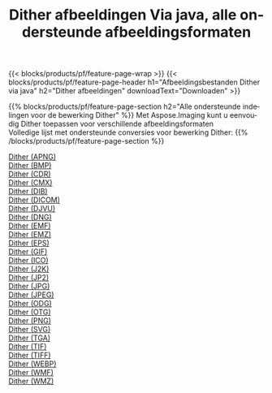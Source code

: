 ﻿---
title: Dither afbeeldingen Via java, alle ondersteunde afbeeldingsformaten 
weight: 3920
url: /nl/java/dither 
lang: nl
langdirlevel: 2
locales: zh-hans,ja,it,ru,de,es,fr,nl,id,lt,pl,pt,vi,tr,ko,zh-hant,ar,hi,th,sv,cs,uk,he
description: Met behulp van Aspose.Imaging kunt u eenvoudig Dither afbeeldingen maken via java
---

{{< blocks/products/pf/feature-page-wrap >}}
{{< blocks/products/pf/feature-page-header h1="Afbeeldingsbestanden Dither via java" h2="Dither afbeeldingen" downloadText="Downloaden" >}}


{{% blocks/products/pf/feature-page-section  h2="Alle ondersteunde indelingen voor de bewerking Dither" %}}
Met Aspose.Imaging kunt u eenvoudig Dither toepassen voor verschillende afbeeldingsformaten
<br/>
Volledige lijst met ondersteunde conversies voor bewerking Dither:
{{% /blocks/products/pf/feature-page-section %}}
<div class="container-fluid productfamilypage bg-gray">
    <div class="convertypes bg-gray agp-content section">
        <div class="container">
		<div class="row other-converters">
		    <div class='col-md-2 other-converter remove-lp remove-rp'><a href="/imaging/nl/java/dither/apng" >Dither (APNG)</a></div><div class='col-md-2 other-converter remove-lp remove-rp'><a href="/imaging/nl/java/dither/bmp" >Dither (BMP)</a></div><div class='col-md-2 other-converter remove-lp remove-rp'><a href="/imaging/nl/java/dither/cdr" >Dither (CDR)</a></div><div class='col-md-2 other-converter remove-lp remove-rp'><a href="/imaging/nl/java/dither/cmx" >Dither (CMX)</a></div><div class='col-md-2 other-converter remove-lp remove-rp'><a href="/imaging/nl/java/dither/dib" >Dither (DIB)</a></div><div class='col-md-2 other-converter remove-lp remove-rp'><a href="/imaging/nl/java/dither/dicom" >Dither (DICOM)</a></div><div class='col-md-2 other-converter remove-lp remove-rp'><a href="/imaging/nl/java/dither/djvu" >Dither (DJVU)</a></div><div class='col-md-2 other-converter remove-lp remove-rp'><a href="/imaging/nl/java/dither/dng" >Dither (DNG)</a></div><div class='col-md-2 other-converter remove-lp remove-rp'><a href="/imaging/nl/java/dither/emf" >Dither (EMF)</a></div><div class='col-md-2 other-converter remove-lp remove-rp'><a href="/imaging/nl/java/dither/emz" >Dither (EMZ)</a></div><div class='col-md-2 other-converter remove-lp remove-rp'><a href="/imaging/nl/java/dither/eps" >Dither (EPS)</a></div><div class='col-md-2 other-converter remove-lp remove-rp'><a href="/imaging/nl/java/dither/gif" >Dither (GIF)</a></div><div class='col-md-2 other-converter remove-lp remove-rp'><a href="/imaging/nl/java/dither/ico" >Dither (ICO)</a></div><div class='col-md-2 other-converter remove-lp remove-rp'><a href="/imaging/nl/java/dither/j2k" >Dither (J2K)</a></div><div class='col-md-2 other-converter remove-lp remove-rp'><a href="/imaging/nl/java/dither/jp2" >Dither (JP2)</a></div><div class='col-md-2 other-converter remove-lp remove-rp'><a href="/imaging/nl/java/dither/jpg" >Dither (JPG)</a></div><div class='col-md-2 other-converter remove-lp remove-rp'><a href="/imaging/nl/java/dither/jpeg" >Dither (JPEG)</a></div><div class='col-md-2 other-converter remove-lp remove-rp'><a href="/imaging/nl/java/dither/odg" >Dither (ODG)</a></div><div class='col-md-2 other-converter remove-lp remove-rp'><a href="/imaging/nl/java/dither/otg" >Dither (OTG)</a></div><div class='col-md-2 other-converter remove-lp remove-rp'><a href="/imaging/nl/java/dither/png" >Dither (PNG)</a></div><div class='col-md-2 other-converter remove-lp remove-rp'><a href="/imaging/nl/java/dither/svg" >Dither (SVG)</a></div><div class='col-md-2 other-converter remove-lp remove-rp'><a href="/imaging/nl/java/dither/tga" >Dither (TGA)</a></div><div class='col-md-2 other-converter remove-lp remove-rp'><a href="/imaging/nl/java/dither/tif" >Dither (TIF)</a></div><div class='col-md-2 other-converter remove-lp remove-rp'><a href="/imaging/nl/java/dither/tiff" >Dither (TIFF)</a></div><div class='col-md-2 other-converter remove-lp remove-rp'><a href="/imaging/nl/java/dither/webp" >Dither (WEBP)</a></div><div class='col-md-2 other-converter remove-lp remove-rp'><a href="/imaging/nl/java/dither/wmf" >Dither (WMF)</a></div><div class='col-md-2 other-converter remove-lp remove-rp'><a href="/imaging/nl/java/dither/wmz" >Dither (WMZ)</a></div>
                </div>
        </div>
    </div>
</div>
<br/>
